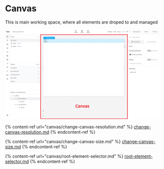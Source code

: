 # Canvas

This is main working space, where all elements are droped to and managed

![](<../.gitbook/assets/Screenshot 2022-04-30 201938.png>)

{% content-ref url="canvas/change-canvas-resolution.md" %}
[change-canvas-resolution.md](canvas/change-canvas-resolution.md)
{% endcontent-ref %}

{% content-ref url="canvas/change-canvas-size.md" %}
[change-canvas-size.md](canvas/change-canvas-size.md)
{% endcontent-ref %}

{% content-ref url="canvas/root-element-selector.md" %}
[root-element-selector.md](canvas/root-element-selector.md)
{% endcontent-ref %}
